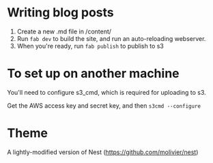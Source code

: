 # Writing blog posts

1. Create a new .md file in /content/
2. Run ``fab dev`` to build the site, and run an auto-reloading webserver.
3. When you're ready, run ``fab publish`` to publish to s3

# To set up on another machine

You'll need to configure s3_cmd, which is required for uploading to s3.

Get the AWS access key and secret key, and then ``s3cmd --configure``

# Theme

A lightly-modified version of Nest (https://github.com/molivier/nest)
